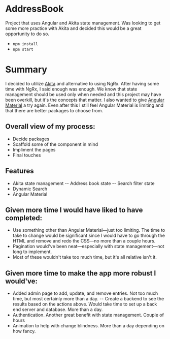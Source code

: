 # AddressBook

Project that uses Angular and Akita state management. Was looking to get some more practice with Akita and decided this would be a great opportunity to do so.

- `npm install`
- `npm start`

# Summary

I decided to utilize [Akita](https://datorama.github.io/akita/) and alternative to using NgRx. After having some time with NgRx, I said enough was enough. We know that state management should be used only when needed and this project may have been overkill, but it's the concepts that matter. I also wanted to give [Angular Material](https://material.angular.io/) a try again. Even after this I still feel Angular Material is limiting and that there are better packages to choose from.

## Overall view of my process:
- Decide packages 
- Scaffold some of the component in mind
- Impliment the pages
- Final touches

## Features
- Akita state management
-- Address book state
-- Search filter state
- Dynamic Search
- Angular Material

## Given more time I would have liked to have completed: 
- Use something other than Angular Material—just too limiting. The time to take to change would be significant since I would have to go through the HTML and remove and redo the CSS—no more than a couple hours. 
- Pagination would've been neat—especially with state management—not long to implement.
- Most of these wouldn't take too much time, but it's all relative isn't it.

## Given more time to make the app more robust I would've:
- Added admin page to add, update, and remove entries. Not too much time, but most certainly more than a day.
-- Create a backend to see the results based on the actions above. Would take time to set up a back end server and database. More than a day.
- Authentication. Another great benefit with state management. Couple of hours
- Animation to help with change blindness. More than a day depending on how fancy.